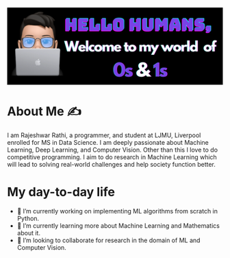 ![](https://github.com/rajrathi/rajrathi/blob/main/banner.png)

# About Me :writing_hand:

I am Rajeshwar Rathi, a programmer, and student at LJMU, Liverpool enrolled for MS in Data Science. I am deeply passionate about Machine Learning, Deep Learning, and Computer Vision. Other than this I love to do competitive programming. I aim to do research in Machine Learning which will lead to solving real-world challenges and help society function better.

# My day-to-day life
- 🔭 I’m currently working on implementing ML algorithms from scratch in Python.
- 🌱 I’m currently learning more about Machine Learning and Mathematics about it.
- 👯 I’m looking to collaborate for research in the domain of ML and Computer Vision.



